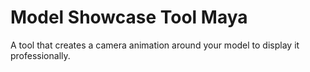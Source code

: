 # Model Showcase Tool Maya
 A tool that creates a camera animation around your model to display it professionally.

